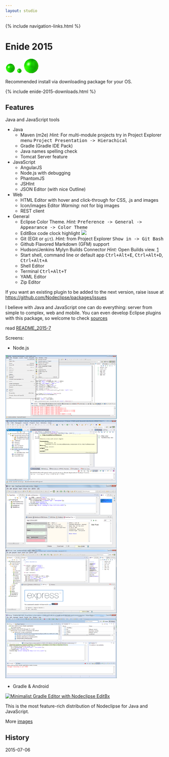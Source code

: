 ```yaml
---
layout: studio
---
```


{% include navigation-links.html %}

# Enide 2015

<p></p>

![](eclipse32.png)
![](eclipse16.png)
![](eclipse48.png)
<!-- ![](eclipse256.png) --> 

Recommended install via downloading package for your OS.

{% include enide-2015-downloads.html %}

## Features

Java and JavaScript tools

- Java
	- Maven (m2e) <i>Hint:</i> For multi-module projects try in Project Explorer menu <kbd>Project Presentation -> Hierachical</kbd>
	- Gradle (Gradle IDE Pack)
	- Java names spelling check
	- Tomcat Server feature
- JavaScript
	- AngularJS
	- Node.js with debugging
	- PhantomJS
	- JSHInt
	- JSON Editor (with nice Outline)
- Web
	- HTML Editor with hover and click-through for CSS, .js and images
	- Icon/images Editor <i>Warning:</i> not for big images
	- REST client
- General
	- Eclipse Color Theme. <i>Hint:</i> <kbd>Preference -> General -> Appearance -> Color Theme</kbd>
	- EditBox code clock highlight [![](https://github.com/Nodeclipse/EditBox/raw/master/pm.eclipse.editbox/icons/editbox.png)][2] 
	- Git (EGit or `git`). <i>Hint:</i> from Project Explorer <kbd>Show in -> Git Bash</kbd>
	- Github Flavored Markdown (GFM) support 
	- Hudson/Jenkins Mylyn Builds Connector <i>Hint:</i> Open Builds view. [1]
	- Start shell, command line or default app <kbd>Ctrl+Alt+E</kbd>, <kbd>Ctrl+Alt+D</kbd>, <kbd>Ctrl+Alt+A</kbd>
	- Shell Editor
	- Terminal <kbd>Ctrl+Alt+T</kbd>	 	
	- YAML Editor
	- Zip Editor

If you want an existing plugin to be added to the next version, raise issue at <https://github.com/Nodeclipse/packages/issues>
	
I believe with Java and JavaScript one can do everything: server from simple to complex, web and mobile.
You can even develop Eclipse plugins with this package, so welcome to check [sources](/projects)	

 [1]:http://marketplace.eclipse.org/content/hudsonjenkins-mylyn-builds-connector
 [2]:https://github.com/Nodeclipse/EditBox

read [README_2015-7](README_2015-7)

Screens:

- Node.js

<a href="/img/enide-studio/Enide-Studio-2014-File-New.png">
<img alt="Enide-Studio-2014-File-New" src="/img/enide-studio/Enide-Studio-2014-File-New.png" width="350" height="200" /></a>            	

<a href="/img/enide-studio/Enide-Studio-2014.17-createServer.png">
<img alt="Enide-Studio-2014.17-createServer.png" src="/img/enide-studio/Enide-Studio-2014.17-createServer.png" width="350" height="200" /></a>            	

<a href="/img/Nodeclipse-NTS-Hello-world.png">
<img alt="Nodeclipse Hello World" src="/img/Nodeclipse-NTS-Hello-world.png" width="350" height="200" /></a>            	
            	
<a href="/img/Nodeclipse-NTS-0410-overview.png">
<img alt="Nodeclipse overview" src="/img/Nodeclipse-NTS-0410-overview.png" width="350" height="200" /></a>            	

<a href="/img/Nodeclipse-1-debugging.png">
<img alt="Nodeclipse debugging" src="/img/Nodeclipse-1-debugging.png" width="350" height="200" /></a>

- Gradle & Android            	

<a href="http://www.nodeclipse.org/projects/gradle/">
<img alt="Minimalist Gradle Editor with Nodeclipse EditBx" src="http://marketplace.eclipse.org/sites/default/files/eclipse-color-theme-with-rainbowdrops.png" width="350" height="200" /></a>            	

This is the most feature-rich distribution of Nodeclipse for Java and JavaScript.


More [images](images)

## History

2015-07-06 
